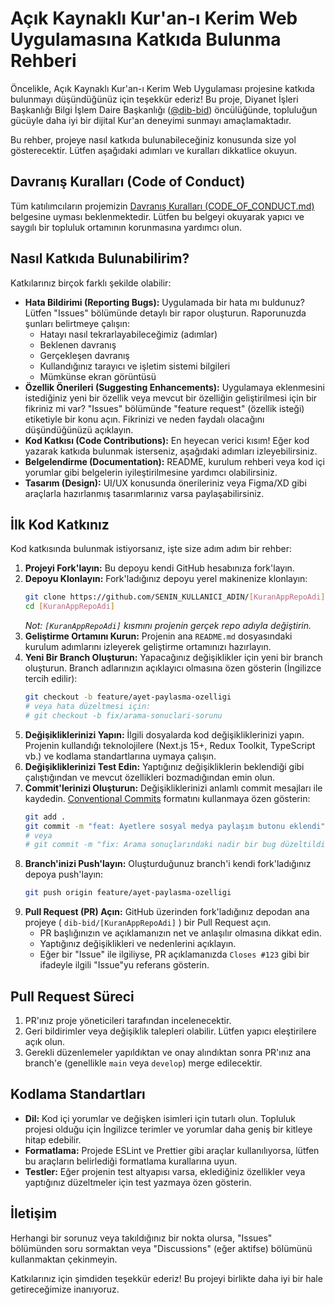 # Açık Kaynaklı Kur'an-ı Kerim Web Uygulamasına Katkıda Bulunma Rehberi

Öncelikle, Açık Kaynaklı Kur'an-ı Kerim Web Uygulaması projesine katkıda bulunmayı düşündüğünüz için teşekkür ederiz! Bu proje, Diyanet İşleri Başkanlığı Bilgi İşlem Daire Başkanlığı ([@dib-bid](https://github.com/dib-bid/)) öncülüğünde, topluluğun gücüyle daha iyi bir dijital Kur'an deneyimi sunmayı amaçlamaktadır.

Bu rehber, projeye nasıl katkıda bulunabileceğiniz konusunda size yol gösterecektir. Lütfen aşağıdaki adımları ve kuralları dikkatlice okuyun.

## Davranış Kuralları (Code of Conduct)

Tüm katılımcıların projemizin [Davranış Kuralları (CODE_OF_CONDUCT.md)](CODE_OF_CONDUCT.md) belgesine uyması beklenmektedir. Lütfen bu belgeyi okuyarak yapıcı ve saygılı bir topluluk ortamının korunmasına yardımcı olun.

## Nasıl Katkıda Bulunabilirim?

Katkılarınız birçok farklı şekilde olabilir:

*   **Hata Bildirimi (Reporting Bugs):** Uygulamada bir hata mı buldunuz? Lütfen "Issues" bölümünde detaylı bir rapor oluşturun. Raporunuzda şunları belirtmeye çalışın:
    *   Hatayı nasıl tekrarlayabileceğimiz (adımlar)
    *   Beklenen davranış
    *   Gerçekleşen davranış
    *   Kullandığınız tarayıcı ve işletim sistemi bilgileri
    *   Mümkünse ekran görüntüsü
*   **Özellik Önerileri (Suggesting Enhancements):** Uygulamaya eklenmesini istediğiniz yeni bir özellik veya mevcut bir özelliğin geliştirilmesi için bir fikriniz mi var? "Issues" bölümünde "feature request" (özellik isteği) etiketiyle bir konu açın. Fikrinizi ve neden faydalı olacağını düşündüğünüzü açıklayın.
*   **Kod Katkısı (Code Contributions):** En heyecan verici kısım! Eğer kod yazarak katkıda bulunmak isterseniz, aşağıdaki adımları izleyebilirsiniz.
*   **Belgelendirme (Documentation):** README, kurulum rehberi veya kod içi yorumlar gibi belgelerin iyileştirilmesine yardımcı olabilirsiniz.
*   **Tasarım (Design):** UI/UX konusunda önerileriniz veya Figma/XD gibi araçlarla hazırlanmış tasarımlarınız varsa paylaşabilirsiniz.

## İlk Kod Katkınız

Kod katkısında bulunmak istiyorsanız, işte size adım adım bir rehber:

1.  **Projeyi Fork'layın:** Bu depoyu kendi GitHub hesabınıza fork'layın.
2.  **Depoyu Klonlayın:** Fork'ladığınız depoyu yerel makinenize klonlayın:
    ```bash
    git clone https://github.com/SENIN_KULLANICI_ADIN/[KuranAppRepoAdi].git
    cd [KuranAppRepoAdi]
    ```
    *Not: `[KuranAppRepoAdi]` kısmını projenin gerçek repo adıyla değiştirin.*
3.  **Geliştirme Ortamını Kurun:** Projenin ana `README.md` dosyasındaki kurulum adımlarını izleyerek geliştirme ortamınızı hazırlayın.
4.  **Yeni Bir Branch Oluşturun:** Yapacağınız değişiklikler için yeni bir branch oluşturun. Branch adlarınızın açıklayıcı olmasına özen gösterin (İngilizce tercih edilir):
    ```bash
    git checkout -b feature/ayet-paylasma-ozelligi
    # veya hata düzeltmesi için:
    # git checkout -b fix/arama-sonuclari-sorunu
    ```
5.  **Değişikliklerinizi Yapın:** İlgili dosyalarda kod değişikliklerinizi yapın. Projenin kullandığı teknolojilere (Next.js 15+, Redux Toolkit, TypeScript vb.) ve kodlama standartlarına uymaya çalışın.
6.  **Değişikliklerinizi Test Edin:** Yaptığınız değişikliklerin beklendiği gibi çalıştığından ve mevcut özellikleri bozmadığından emin olun.
7.  **Commit'lerinizi Oluşturun:** Değişikliklerinizi anlamlı commit mesajları ile kaydedin. [Conventional Commits](https://www.conventionalcommits.org/) formatını kullanmaya özen gösterin:
    ```bash
    git add .
    git commit -m "feat: Ayetlere sosyal medya paylaşım butonu eklendi"
    # veya
    # git commit -m "fix: Arama sonuçlarındaki nadir bir bug düzeltildi"
    ```
8.  **Branch'inizi Push'layın:** Oluşturduğunuz branch'i kendi fork'ladığınız depoya push'layın:
    ```bash
    git push origin feature/ayet-paylasma-ozelligi
    ```
9.  **Pull Request (PR) Açın:** GitHub üzerinden fork'ladığınız depodan ana projeye ( `dib-bid/[KuranAppRepoAdi]` ) bir Pull Request açın.
    *   PR başlığınızın ve açıklamanızın net ve anlaşılır olmasına dikkat edin.
    *   Yaptığınız değişiklikleri ve nedenlerini açıklayın.
    *   Eğer bir "Issue" ile ilgiliyse, PR açıklamanızda `Closes #123` gibi bir ifadeyle ilgili "Issue"yu referans gösterin.

## Pull Request Süreci

1.  PR'ınız proje yöneticileri tarafından incelenecektir.
2.  Geri bildirimler veya değişiklik talepleri olabilir. Lütfen yapıcı eleştirilere açık olun.
3.  Gerekli düzenlemeler yapıldıktan ve onay alındıktan sonra PR'ınız ana branch'e (genellikle `main` veya `develop`) merge edilecektir.

## Kodlama Standartları

*   **Dil:** Kod içi yorumlar ve değişken isimleri için tutarlı olun. Topluluk projesi olduğu için İngilizce terimler ve yorumlar daha geniş bir kitleye hitap edebilir.
*   **Formatlama:** Projede ESLint ve Prettier gibi araçlar kullanılıyorsa, lütfen bu araçların belirlediği formatlama kurallarına uyun.
*   **Testler:** Eğer projenin test altyapısı varsa, eklediğiniz özellikler veya yaptığınız düzeltmeler için test yazmaya özen gösterin.

## İletişim

Herhangi bir sorunuz veya takıldığınız bir nokta olursa, "Issues" bölümünden soru sormaktan veya "Discussions" (eğer aktifse) bölümünü kullanmaktan çekinmeyin.

Katkılarınız için şimdiden teşekkür ederiz! Bu projeyi birlikte daha iyi bir hale getireceğimize inanıyoruz.
